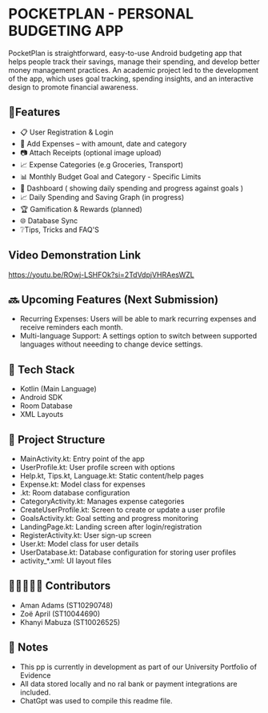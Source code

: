 # POCKETPLAN - PERSONAL BUDGETING APP

PocketPlan is straightforward, easy-to-use Android budgeting app that helps people track their savings, manage their spending, and develop better money management practices. An academic project led to the development of the app, which uses goal tracking, spending insights, and an interactive design to promote financial awareness.

## 🚀Features
- 📋 User Registration & Login
- 🧾 Add Expenses – with amount, date and category
- 📷 Attach Receipts (optional image upload)
- 📈 Expense Categories (e.g Groceries, Transport)
- 📊 Monthly Budget Goal and Category - Specific Limits
- 💸 Dashboard ( showing daily spending and progress against goals ) 
- 📈 Daily Spending and Saving Graph (in progress)
- 🏆 Gamification & Rewards (planned)
- 🌐 Database Sync
- ❔Tips, Tricks and FAQ'S

## Video Demonstration Link 
https://youtu.be/ROwj-LSHFOk?si=2TdVdpjVHRAesWZL 

## 🔜 Upcoming Features (Next Submission)

- Recurring Expenses: Users will be able to mark recurring expenses and receive reminders each month.
- Multi-language Support: A settings option to switch between supported languages without neeeding to change device settings.

## 🚀 Tech Stack 

- Kotlin (Main Language)
- Android SDK
- Room Database
- XML Layouts

## 📁 Project Structure 

- MainActivity.kt: Entry point of the app
- UserProfile.kt: User profile screen with options
- Help.kt, Tips.kt, Language.kt: Static content/help pages
- Expense.kt: Model class for expenses
- .kt: Room database configuration
- CategoryActivity.kt: Manages expense categories
- CreateUserProfile.kt: Screen to create or update a user profile
- GoalsActivity.kt: Goal setting and progress monitoring
- LandingPage.kt: Landing screen after login/registration
- RegisterActivity.kt: User sign-up screen
- User.kt: Model class for user details
- UserDatabase.kt: Database configuration for storing user profiles
- activity_*.xml: UI layout files

## 👩🏽‍🤝‍👩🏻 Contributors 

- Aman Adams (ST10290748)
- Zoë April (ST10044690)
- Khanyi Mabuza (ST10026525) 

## 📌 Notes 
- This pp is currently in development as part of our University Portfolio of Evidence
- All data stored locally and no ral bank or payment integrations are included.
- ChatGpt was used to compile this readme file. 


